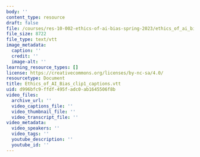 ```yaml
---
body: ''
content_type: resource
draft: false
file: /courses/res-10-002-ethics-of-ai-bias-spring-2023/ethics_of_ai_bias_clip1_captions.vtt
file_size: 8722
file_type: text/vtt
image_metadata:
  caption: ''
  credit: ''
  image-alt: ''
learning_resource_types: []
license: https://creativecommons.org/licenses/by-nc-sa/4.0/
resourcetype: Document
title: Ethics_of_AI_Bias_clip1_captions.vtt
uid: d996bfc9-ffdf-495f-adc0-ab1645506f8b
video_files:
  archive_url: ''
  video_captions_file: ''
  video_thumbnail_file: ''
  video_transcript_file: ''
video_metadata:
  video_speakers: ''
  video_tags: ''
  youtube_description: ''
  youtube_id: ''
---
```

